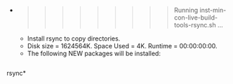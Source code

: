 * >>>>>>>>> Running inst-min-con-live-build-tools-rsync.sh ...
  * Install rsync to copy directories.
  * Disk size = 1624564K. Space Used = 4K. Runtime = 00:00:00:00.
  * The following NEW packages will be installed:
  ```bash
rsync*
  ```
